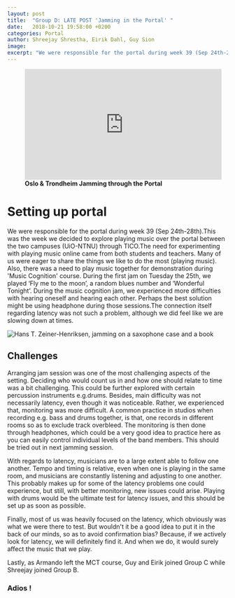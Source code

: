 ```yaml
---
layout: post
title:  "Group D: LATE POST 'Jamming in the Portal' "
date:   2018-10-21 19:58:00 +0200
categories: Portal
author: Shreejay Shrestha, Eirik Dahl, Guy Sion
image:
excerpt: "We were responsible for the portal during week 39 (Sep 24th-28th).This was the week we decided to explore playing music over the portal between the two campuses (UiO-NTNU) through TICO.The need for experimenting with playing music online came from both students and teachers. Many of us were eager to share the things we like to do the most (playing music). Also, there was a need to play music together for demonstration during 'Music Cognition' course. During the first jam on Tuesday the 25th, we played ‘Fly me to the moon’, a random blues number and ‘Wonderful Tonight’. During the music cognition jam, we experienced more difficulties with hearing oneself and hearing each other. Perhaps the best solution might be using headphone during those sessions.The connection itself regarding latency was not such a problem, although we did feel like we are slowing down at times."
---
```


<figure>
<iframe width="450" height="253" src="https://www.youtube.com/embed/r7ivQvgrcYo" frameborder="0" allow="autoplay; encrypted-media" allowfullscreen align="middle"></iframe>
<figcaption><strong>Oslo & Trondheim Jamming through the Portal</strong></figcaption>
</figure>

# Setting up portal

We were responsible for the portal during week 39 (Sep 24th-28th).This was the week we decided to explore playing music over the portal between the two campuses (UiO-NTNU) through TICO.The need for experimenting with playing music online came from both students and teachers. Many of us were eager to share the things we like to do the most (playing music). Also, there was a need to play music together for demonstration during 'Music Cognition' course. During the first jam on Tuesday the 25th, we played ‘Fly me to the moon’, a random blues number and ‘Wonderful Tonight’. During the music cognition jam, we experienced more difficulties with hearing oneself and hearing each other. Perhaps the best solution might be using headphone during those sessions.The connection itself regarding latency was not such a problem, although we did feel like we are slowing down at times.

![Hans T. Zeiner-Henriksen, jamming on a saxophone case and a book](https://drive.google.com/uc?export=view&amp;id=1FhoiWvQDwp7DXDcCA-symofnwZM4vtWk "Hans T. Zeiner-Henriksen, jamming on a saxophone case and a book")

## Challenges

Arranging jam session was one of the most challenging aspects of the setting. Deciding who would count us in and how one should relate to time was a bit challenging. This could be further explored with certain percussion instruments e.g.drums. Besides, main difficulty was not necessarily latency, even though it was noticeable. Rather, we experienced that, monitoring was more difficult. A common practice in studios when recording e.g. bass and drums together, is that, one records in different rooms so as to exclude track overbleed. The monitoring is then done through headphones, which could be a very good idea to practice here as you can easily control individual levels of the band members. This should be tried out in next jamming session.

With regards to latency, musicians are to a large extent able to follow one another. Tempo and timing is relative, even when one is playing in the same room, and musicians are constantly listening and adjusting to one another. This probably makes up for some of the latency problems one could experience, but still, with better monitoring, new issues could arise. Playing with drums would be the ultimate test for latency issues, and this should be set up as soon as possible.

Finally, most of us was heavily focused on the latency, which obviously was what we were there to test. But wouldn't it be a good idea to put it in the back of our minds, so as to avoid confirmation bias? Because, if we actively look for latency, we will definitely find it. And when we do, it would surely affect the music that we play.

Lastly, as Armando left the MCT course, Guy and Eirik joined Group C while Shreejay joined Group B.
### Adios !
